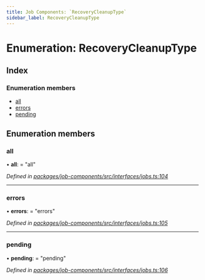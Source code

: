 ```yaml
---
title: Job Components: `RecoveryCleanupType`
sidebar_label: RecoveryCleanupType
---
```


# Enumeration: RecoveryCleanupType

## Index

### Enumeration members

* [all](recoverycleanuptype.md#all)
* [errors](recoverycleanuptype.md#errors)
* [pending](recoverycleanuptype.md#pending)

## Enumeration members

###  all

• **all**: = "all"

*Defined in [packages/job-components/src/interfaces/jobs.ts:104](https://github.com/terascope/teraslice/blob/b843209f9/packages/job-components/src/interfaces/jobs.ts#L104)*

___

###  errors

• **errors**: = "errors"

*Defined in [packages/job-components/src/interfaces/jobs.ts:105](https://github.com/terascope/teraslice/blob/b843209f9/packages/job-components/src/interfaces/jobs.ts#L105)*

___

###  pending

• **pending**: = "pending"

*Defined in [packages/job-components/src/interfaces/jobs.ts:106](https://github.com/terascope/teraslice/blob/b843209f9/packages/job-components/src/interfaces/jobs.ts#L106)*
